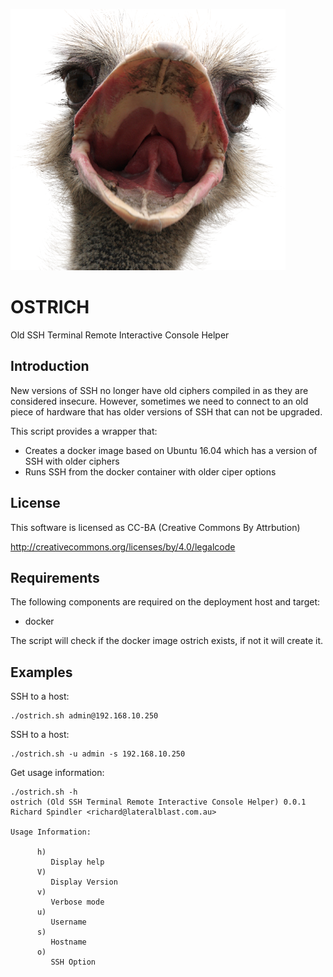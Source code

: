 ![alt tag](https://raw.githubusercontent.com/lateralblast/ostrich/master/ostrich.png)

OSTRICH
=======

Old SSH Terminal Remote Interactive Console Helper

Introduction
------------

New versions of SSH no longer have old ciphers compiled in as they are considered insecure.
However, sometimes we need to connect to an old piece of hardware that has older versions 
of SSH that can not be upgraded.

This script provides a wrapper that:

- Creates a docker image based on Ubuntu 16.04 which has a version of SSH with older ciphers
- Runs SSH from the docker container with older ciper options

License
-------

This software is licensed as CC-BA (Creative Commons By Attrbution)

http://creativecommons.org/licenses/by/4.0/legalcode


Requirements
------------

The following components are required on the deployment host and target:

- docker

The script will check if the docker image ostrich exists, if not it will create it.

Examples
--------

SSH to a host:

```
./ostrich.sh admin@192.168.10.250
```

SSH to a host:

```
./ostrich.sh -u admin -s 192.168.10.250
```

Get usage information:

```
./ostrich.sh -h
ostrich (Old SSH Terminal Remote Interactive Console Helper) 0.0.1
Richard Spindler <richard@lateralblast.com.au>

Usage Information:

      h)
         Display help
      V)
         Display Version
      v)
         Verbose mode
      u)
         Username
      s)
         Hostname
      o)
         SSH Option
```